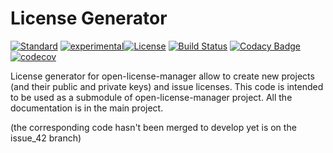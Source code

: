 # License Generator

[![Standard](https://img.shields.io/badge/c%2B%2B-11-blue.svg)](https://en.wikipedia.org/wiki/C%2B%2B#Standardization)
[![experimental](http://badges.github.io/stability-badges/dist/experimental.svg)](http://github.com/badges/stability-badges)[![License](https://img.shields.io/badge/License-BSD%203--Clause-blue.svg)](https://opensource.org/licenses/BSD-3-Clause)
[![Build Status](https://travis-ci.org/open-license-manager/lcc-license-generator.svg?branch=develop)](https://travis-ci.org/open-license-manager/lcc-license-generator)
[![Codacy Badge](https://api.codacy.com/project/badge/Grade/b1474db812744cac837aadc191e710c7)](https://www.codacy.com/manual/gcontini/lcc-license-generator?utm_source=github.com&amp;utm_medium=referral&amp;utm_content=open-license-manager/lcc-license-generator&amp;utm_campaign=Badge_Grade)
[![codecov](https://codecov.io/gh/open-license-manager/lcc-license-generator/branch/develop/graph/badge.svg)](https://codecov.io/gh/open-license-manager/lcc-license-generator)

License generator for open-license-manager allow to create new projects (and their public and private keys) and issue licenses. 
This code is intended to be used as a submodule of open-license-manager project. 
All the documentation is in the main project.

(the corresponding code hasn't been merged to develop yet is on the issue_42 branch)



 